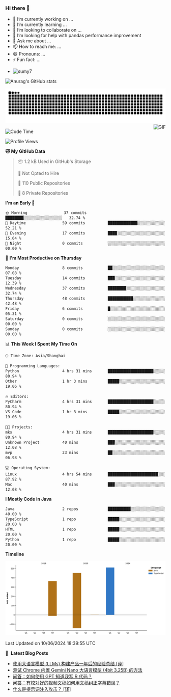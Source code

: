 ### Hi there 👋
<!--
**alloevil/alloevil** is a ✨ _special_ ✨ repository because its `README.md` (this file) appears on your GitHub profile.

Here are some ideas to get you started:

- 🔭 I’m currently working on ...
- 🌱 I’m currently learning ...
- 👯 I’m looking to collaborate on ...
- 🤔 I’m looking for help with ...
- 💬 Ask me about ...
- 📫 How to reach me: ...
- 😄 Pronouns: ...
- ⚡ Fun fact: ...
-->

- 🔭 I’m currently working on ...
- 🌱 I’m currently learning ...
- 👯 I’m looking to collaborate on ...
- 🤔 I’m looking for help with pandas performance improvement
- 💬 Ask me about ...
- 📫 How to reach me: ...
- 😄 Pronouns: ...
- ⚡ Fun fact: ...
  
+ ![sumy7](https://komarev.com/ghpvc/?username=alloevil)

![Anurag's GitHub stats](https://github-readme-stats.vercel.app/api?username=alloevil&show_icons=true&bg_color=00000000)

<picture align="center">
  <source media="(prefers-color-scheme: dark)" srcset="https://github.com/alloevil/alloevil/blob/output/github-contribution-grid-snake.svg">
  <source media="(prefers-color-scheme: dark)" srcset="https://github.com/alloevil/alloevil/blob/output/github-contribution-grid-snake.svg">
  <img alt="github contribution grid snake animation" src="https://github.com/alloevil/alloevil/blob/output/github-contribution-grid-snake.svg">
</picture>

<img align="right" alt="GIF" src="https://raw.githubusercontent.com/JoeyBling/JoeyBling/master/pic/pusheencode.gif" />

<!--START_SECTION:waka-->
![Code Time](http://img.shields.io/badge/Code%20Time-2%2C252%20hrs%2045%20mins-blue)

![Profile Views](http://img.shields.io/badge/Profile%20Views-0-blue)

**🐱 My GitHub Data** 

> 📦 1.2 kB Used in GitHub's Storage 
 > 
> 🚫 Not Opted to Hire
 > 
> 📜 110 Public Repositories 
 > 
> 🔑 8 Private Repositories 
 > 
**I'm an Early 🐤** 

```text
🌞 Morning                37 commits          ████████░░░░░░░░░░░░░░░░░   32.74 % 
🌆 Daytime                59 commits          █████████████░░░░░░░░░░░░   52.21 % 
🌃 Evening                17 commits          ████░░░░░░░░░░░░░░░░░░░░░   15.04 % 
🌙 Night                  0 commits           ░░░░░░░░░░░░░░░░░░░░░░░░░   00.00 % 
```
📅 **I'm Most Productive on Thursday** 

```text
Monday                   8 commits           ██░░░░░░░░░░░░░░░░░░░░░░░   07.08 % 
Tuesday                  14 commits          ███░░░░░░░░░░░░░░░░░░░░░░   12.39 % 
Wednesday                37 commits          ████████░░░░░░░░░░░░░░░░░   32.74 % 
Thursday                 48 commits          ███████████░░░░░░░░░░░░░░   42.48 % 
Friday                   6 commits           █░░░░░░░░░░░░░░░░░░░░░░░░   05.31 % 
Saturday                 0 commits           ░░░░░░░░░░░░░░░░░░░░░░░░░   00.00 % 
Sunday                   0 commits           ░░░░░░░░░░░░░░░░░░░░░░░░░   00.00 % 
```


📊 **This Week I Spent My Time On** 

```text
🕑︎ Time Zone: Asia/Shanghai

💬 Programming Languages: 
Python                   4 hrs 31 mins       ████████████████████░░░░░   80.94 % 
Other                    1 hr 3 mins         █████░░░░░░░░░░░░░░░░░░░░   19.06 % 

🔥 Editors: 
PyCharm                  4 hrs 31 mins       ████████████████████░░░░░   80.94 % 
VS Code                  1 hr 3 mins         █████░░░░░░░░░░░░░░░░░░░░   19.06 % 

🐱‍💻 Projects: 
mks                      4 hrs 31 mins       ████████████████████░░░░░   80.94 % 
Unknown Project          40 mins             ███░░░░░░░░░░░░░░░░░░░░░░   12.08 % 
mvp                      23 mins             ██░░░░░░░░░░░░░░░░░░░░░░░   06.98 % 

💻 Operating System: 
Linux                    4 hrs 54 mins       ██████████████████████░░░   87.92 % 
Mac                      40 mins             ███░░░░░░░░░░░░░░░░░░░░░░   12.08 % 
```

**I Mostly Code in Java** 

```text
Java                     2 repos             ██████████░░░░░░░░░░░░░░░   40.00 % 
TypeScript               1 repo              █████░░░░░░░░░░░░░░░░░░░░   20.00 % 
HTML                     1 repo              █████░░░░░░░░░░░░░░░░░░░░   20.00 % 
Python                   1 repo              █████░░░░░░░░░░░░░░░░░░░░   20.00 % 
```



**Timeline**

![Lines of Code chart](https://raw.githubusercontent.com/alloevil/alloevil/main/assets/bar_graph.png)


 Last Updated on 10/06/2024 18:39:55 UTC
<!--END_SECTION:waka-->

📕 &nbsp;**Latest Blog Posts**
<!-- BLOG-POST-LIST:START -->
- [使用大语言模型 &lpar;LLMs&rpar; 构建产品一年后的经验总结 [译]](https://baoyu.io/translations/llm/what-we-learned-from-a-year-of-building-with-llms)
- [测试 Chrome 内置  Gemini Nano 大语言模型 &lpar;4bit 3.25B&rpar; 的方法](https://baoyu.io/blog/ai/how-to-enable-gemini-nano-for-chrome)
- [问答：如何使用 GPT 知道我写 R 代码？](https://baoyu.io/blog/ai/qa-how-to-use-gpt-to-write-code)
- [问答：有校对好的视频文稿如何用文稿纠正字幕错误？](https://baoyu.io/blog/prompt-engineering/qa-how-to-correct-subtitle-with-text)
- [什么是提示词注入攻击？ [译]](https://baoyu.io/translations/transcript/what-is-a-prompt-injection-attack)
<!-- BLOG-POST-LIST:END -->
